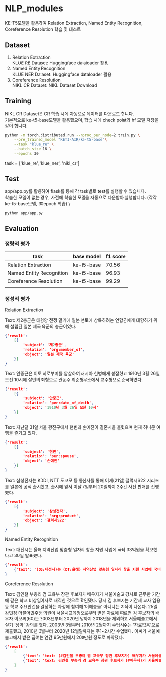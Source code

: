 # NLP_modules

KE-T5모델을 활용하여 Relation Extraction, Named Entity Recognition, Coreference Resolution 학습 및 테스트

## Dataset

1. Relation Extraction \
KLUE RE Dataset: Huggingface dataloader 활용
2. Named Entity Recognition \
KLUE NER Dataset: Huggingface dataloader 활용
3. Coreference Resolution \
NIKL CR Dataset: NIKL Dataset Download

## Training

NIKL CR Dataset은 CR 학습 시에 자동으로 데이터를 다운로드 합니다. \
기본적으로 ke-t5-base모델을 활용했으며, 학습 시에 check point와 hf 모델 저장을 같이 합니다.

```bash
python -m torch.distributed.run --nproc_per_node=2 train.py \
    --pre_trained_model "KETI-AIR/ke-t5-base"\
    --task "klue_re" \
    --batch_size 16 \
    --epochs 30
```

task = ['klue_re', 'klue_ner', 'nikl_cr']

## Test

app/app.py를 활용하여 flask를 통해 각 task별로 test를 실행할 수 있습니다. \
학습한 모델이 없는 경우, 사전에 학습한 모델을 자동으로 다운받아 실행합니다. (각각 ke-t5-base모델, 30epoch 학습) \

```bash
python app/app.py
```

## Evaluation

### 정량적 평가

| task | base model | f1 score  |
| --- | --- | --- |
| Relation Extraction | ke-t5-base | 70.56  |
| Named Entity Recognition | ke-t5-base | 96.93  |
| Coreference Resolution | ke-t5-base | 99.29  |
|  |  |  |

### 정성적 평가

Relation Extraction

Text: 제2총군은 태평양 전쟁 말기에 일본 본토에 상륙하려는 연합군에게 대항하기 위해 설립된 일본 제국 육군의 총군이었다.

```json
{'result':
    [{
        'subject': '제2총군',
        'relation': 'org:member_of',
        'object': '일본 제국 육군'
    }]
}
```

Text: 안중근은 이토 히로부미를 암살하여 러시아 헌병에게 붙잡혔고 1910년 3월 26일 오전 10시에 살인의 죄형으로 관동주 뤼순형무소에서 교수형으로 순국하였다.

```json
{'result':
    [{
        'subject': '안중근',
        'relation': 'per:date_of_death',
        'object': '1910년 3월 26일 오전 10시'
    }]
}
```

Text: 지난달 31일 서울 광진구에서 현빈과 손예진이 결혼시을 올렸으며 현재 허니문 여행을 즐기고 있다.

```json
{'result':
    [{
        'subject': '현빈',
        'relation': 'per:spouse',
        'object': '손예진'
    }]
}
```

Text: 삼성전자는 KDDI, NTT 도코모 등 통신사를 통해 어제(21일) 갤럭시S22 시리즈를 일본에 공식 출시했고, 출시에 앞서 이달 7일부터 20일까지 2주간 사전 판매를 진행했다.

```json
{'result':
    [{
        'subject': '삼성전자',
        'relation': 'org:product',
        'object': '갤럭시S22'
    }]
}
```

Named Entity Recognition

Text: 대전시는 올해 지역산업 맞춤형 일자리 창출 지원 사업에 국비 33억원을 확보했다고 30일 발표했다.

```json
{'result':
    {'text': '(OG:대전시)는 (DT:올해) 지역산업 맞춤형 일자리 창출 지원 사업에 국비 (QT:33억원을) 확보했다고 (DT:30일) 발표했다.'}
}
```

Coreference Resolution

Text: 김인철 부총리 겸 교육부 장관 후보자가 배우자가 서울예술고 강사로 근무한 기간에 같은 학교 비상임이사로 재직한 것으로 확인됐다. 당시 김 후보자는 기간제 교사 임용 등 학교 주요안건을 결정하는 과정에 참여해 ‘이해충돌’ 아니냐는 지적이 나온다. 25일 강민정 더불어민주당 의원이 서울시교육청으로부터 받은 자료에 따르면 김 후보자의 배우자 이모씨(60)는 2003년부터 2020년 말까지 2018년을 제외하고 서울예술고에서 실기 ‘성악’ 강의를 했다. 2003년 3월부터 2010년 2월까지 수업시수는 ‘자료없음’으로 제출했고, 2010년 3월부터 2020년 12월말까지는 주1~2시간 수업했다. 이씨가 서울예술고에서 받은 급여는 연간 95만원에서 200만원 정도로 파악됐다.

```json
{'result':
    [
        {'text': 'text: (#김인철 부총리 겸 교육부 장관 후보자가) 배우자가 서울예술고 강사로 근무한 기간에 같은 학교 비상임이사로 재직한 것으로 확인됐다. 당시 (#김 후보자는) 기간제 교사 임용 등 학교 주요안건을 결정하는 과정에 참여해 ‘이해충돌’ 아니냐는 지적이 나온다. 25일 강민정 더불어민주당 의원이 서울시교육청으로부터 받은 자료에 따르면 (#김 후보자의) 배우자 이모씨(60)는 2003년부터 2020년 말까지 2018년을 제외하고 서울예술고에서 실기 ‘성악’ 강의를 했다. 2003년 3월부터 2010년 2월까지 수업시수는 ‘자료없음’으로 제출했고, 2010년 3월부터 2020년 12월말까지는 주1~2시간 수업했다. 이씨가 서울예술고에서 받은 급여는 연간 95만원에서 200만원 정도로 파악됐다.'}, \
        {'text': 'text: 김인철 부총리 겸 교육부 장관 후보자가 (#배우자)가 서울예술고 강사로 근무한 기간에 같은 학교 비상임이사로 재직한 것으로 확인됐다. 당시 김 후보자는 기간제 교사 임용 등 학교 주요안건을 결정하는 과정에 참여해 ‘이해충돌’ 아니냐는 지적이 나온다. 25일 강민정 더불어민주당 의원이 서울시교육청으로부터 받은 자료에 따르면 (#김 후보자의 배우자 이모씨)(60)는 2003년부터 2020년 말까지 2018년을 제외하고 서울예술고에서 실기 ‘성악’ 강의를 했다. 2003년 3월부터 2010년 2월까지 수업시수는 ‘자료없음’으로 제출했고, 2010년 3월부터 2020년 12월말까지는 주1~2시간 수업했다. (#이씨가) 서울예술고에서 받은 급여는 연간 95만원에서 200만원 정도로 파악됐다.'}
    ]
}
```